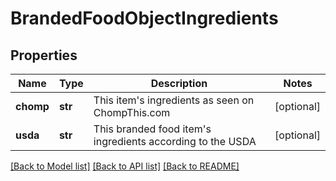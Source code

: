 # BrandedFoodObjectIngredients

## Properties
Name | Type | Description | Notes
------------ | ------------- | ------------- | -------------
**chomp** | **str** | This item&#x27;s ingredients as seen on ChompThis.com | [optional] 
**usda** | **str** | This branded food item&#x27;s ingredients according to the USDA | [optional] 

[[Back to Model list]](../README.md#documentation-for-models) [[Back to API list]](../README.md#documentation-for-api-endpoints) [[Back to README]](../README.md)

